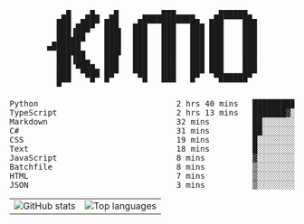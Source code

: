 <div align="center">
<pre>
   ▄█   ▄█▄  ▄█     ▄▄▄▄███▄▄▄▄    ▄██████▄ 
  ███ ▄███▀ ███   ▄██▀▀▀███▀▀▀██▄ ███    ███
  ███▐██▀   ███▌  ███   ███   ███ ███    ███
 ▄█████▀    ███▌  ███   ███   ███ ███    ███
▀▀█████▄    ███▌  ███   ███   ███ ███    ███
  ███▐██▄   ███   ███   ███   ███ ███    ███
  ███ ▀███▄ ███   ███   ███   ███ ███    ███
  ███   ▀█▀ █▀     ▀█   ███   █▀   ▀██████▀ 
  ▀                                         
</pre>
  

<!--START_SECTION:waka-->
<p align="center">
<pre>
Python                             2 hrs 40 mins   █████████▒░░░░░░░░░░░░░░░   37.31 %
TypeScript                         2 hrs 13 mins   ███████▓░░░░░░░░░░░░░░░░░   30.94 %
Markdown                           32 mins         ██░░░░░░░░░░░░░░░░░░░░░░░   07.49 %
C#                                 31 mins         ██░░░░░░░░░░░░░░░░░░░░░░░   07.37 %
CSS                                19 mins         █░░░░░░░░░░░░░░░░░░░░░░░░   04.55 %
Text                               18 mins         █░░░░░░░░░░░░░░░░░░░░░░░░   04.26 %
JavaScript                         8 mins          ▓░░░░░░░░░░░░░░░░░░░░░░░░   02.00 %
Batchfile                          8 mins          ▒░░░░░░░░░░░░░░░░░░░░░░░░   01.94 %
HTML                               7 mins          ▒░░░░░░░░░░░░░░░░░░░░░░░░   01.83 %
JSON                               3 mins          ▒░░░░░░░░░░░░░░░░░░░░░░░░   00.86 %
</pre>
</p>
<!--END_SECTION:waka-->

<table align="center">
  <tr>
    <td valign="top">
      <img alt="GitHub stats"
           src="https://github-readme-stats.vercel.app/api?username=kim0chi&show_icons=true&hide_title=true&rank_icon=percentile&line_height=28&hide_border=true&theme=dark" />
    </td>
    <td valign="top">
      <img alt="Top languages"
           src="https://github-readme-stats.vercel.app/api/top-langs/?username=kim0chi&layout=compact&card_width=420&langs_count=8&hide_border=true&theme=dark" />
    </td>
  </tr>
</table>


